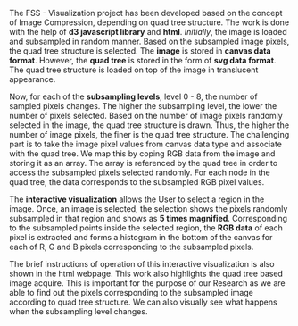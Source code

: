 The FSS - Visualization project has been developed based on the concept of Image Compression, depending on quad tree structure. The work is done with the help of **d3 javascript library** and **html**. *Initially*, the image is loaded and subsampled in random manner. Based on the subsampled image pixels, the quad tree structure is selected. The **image** is stored in **canvas data format**. However, the **quad tree** is stored in the form of **svg data format**. The quad tree structure is loaded on top of the image in translucent appearance.

Now, for each of the **subsampling levels**, level 0 - 8, the number of sampled pixels changes. The higher the subsampling level, the lower the number of pixels selected. Based on the number of image pixels randomly selected in the image, the quad tree structure is drawn. Thus, the higher the number of image pixels, the finer is the quad tree structure. The challenging part is to take the image pixel values from canvas data type and associate with the quad tree. We map this by coping RGB data from the image and storing it as an array. The array is referenced by the quad tree in order to access the subsampled pixels selected randomly. For each node in the quad tree, the data corresponds to the subsampled RGB pixel values.

The **interactive visualization** allows the User to select a region in the image. Once, an image is selected, the selection shows the pixels randomly subsampled in that region and shows as **5 times magnified**. Corresponding to the subsampled points inside the selected region, the **RGB data** of each pixel is extracted and forms a histogram in the bottom of the canvas for each of R, G and B pixels corresponding to the subsampled pixels.

The brief instructions of operation of this interactive visualization is also shown in the html webpage. This work also highlights the quad tree based image acquire. This is important for the purpose of our Research as we are able to find out the pixels corresponding to the subsampled image according to quad tree structure. We can also visually see what happens when the subsampling level changes.